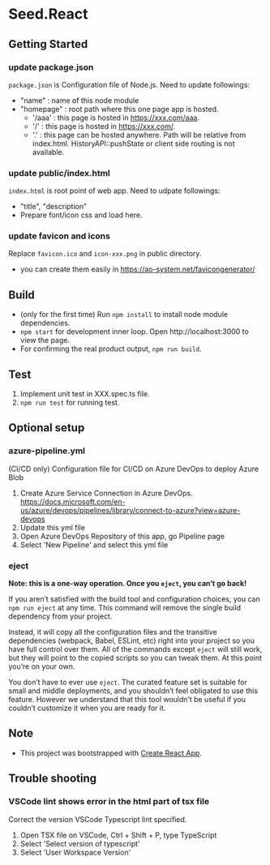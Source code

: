 # Seed.React

## Getting Started

### update package.json
`package.json` is Configuration file of Node.js. Need to update followings:

- "name" : name of this node module
- "homepage" : root path where this one page app is hosted.
  - '/aaa' : this page is hosted in https://xxx.com/aaa.
  - '/' : this page is hosted in https://xxx.com/.
  - '.' : this page can be hosted anywhere. Path will be relative from index.html. HistoryAPI::pushState or client side routing is not available.

### update public/index.html
`index.html` is root point of web app. Need to udpate followings:

- "title", "description"
- Prepare font/icon css and load here.

### update favicon and icons
Replace `favicon.ico` and `icon-xxx.png` in public directory.
- you can create them easily in https://ao-system.net/favicongenerator/

## Build
- (only for the first time) Run `npm install` to install node module dependencies.
- `npm start` for development inner loop. Open http://localhost:3000 to view the page.
- For confirming the real product output, `npm run build`.

## Test
1. Implement unit test in XXX.spec.ts file.
1. `npm run test` for running test.

## Optional setup

### azure-pipeline.yml
(CI/CD only) Configuration file for CI/CD on Azure DevOps to deploy Azure Blob

1. Create Azure Service Connection in Azure DevOps. https://docs.microsoft.com/en-us/azure/devops/pipelines/library/connect-to-azure?view=azure-devops
1. Update this yml file
1. Open Azure DevOps Repository of this app, go Pipeline page
1. Select 'New Pipeline' and select this yml file

### eject

**Note: this is a one-way operation. Once you `eject`, you can’t go back!**

If you aren’t satisfied with the build tool and configuration choices, you can `npm run eject` at any time. This command will remove the single build dependency from your project.

Instead, it will copy all the configuration files and the transitive dependencies (webpack, Babel, ESLint, etc) right into your project so you have full control over them. All of the commands except `eject` will still work, but they will point to the copied scripts so you can tweak them. At this point you’re on your own.

You don’t have to ever use `eject`. The curated feature set is suitable for small and middle deployments, and you shouldn’t feel obligated to use this feature. However we understand that this tool wouldn’t be useful if you couldn’t customize it when you are ready for it.

## Note
- This project was bootstrapped with [Create React App](https://github.com/facebook/create-react-app).

## Trouble shooting
### VSCode lint shows error in the html part of tsx file
Correct the version VSCode Typescript lint specified.
1. Open TSX file on VSCode, Ctrl + Shift + P, type TypeScript
1. Select 'Select version of typescript'
1. Select 'User Workspace Version'
